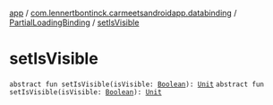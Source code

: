 [app](../../index.md) / [com.lennertbontinck.carmeetsandroidapp.databinding](../index.md) / [PartialLoadingBinding](index.md) / [setIsVisible](./set-is-visible.md)

# setIsVisible

`abstract fun setIsVisible(isVisible: `[`Boolean`](https://kotlinlang.org/api/latest/jvm/stdlib/kotlin/-boolean/index.html)`): `[`Unit`](https://kotlinlang.org/api/latest/jvm/stdlib/kotlin/-unit/index.html)
`abstract fun setIsVisible(isVisible: `[`Boolean`](https://kotlinlang.org/api/latest/jvm/stdlib/kotlin/-boolean/index.html)`): `[`Unit`](https://kotlinlang.org/api/latest/jvm/stdlib/kotlin/-unit/index.html)